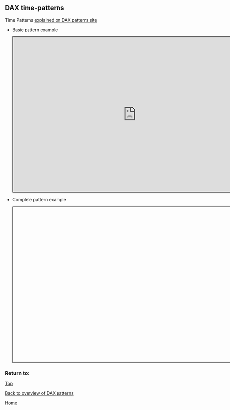<style>
    iframe {
      border: 1px solid black;
      width: 800px;
      height: 506px;
    }
</style>


## DAX time-patterns

Time Patterns	[explained on DAX patterns site](https://www.daxpatterns.com/time-patterns/)

- Basic pattern example
    
    <iframe id="iframe-ss-1" title="static-segmentation-1" importance="low" allow="fullscreen"
    src="https://app.powerbi.com/view?r=eyJrIjoiZjNiZmUzZDAtODJjMy00YWZjLWFjODQtODllZGYzZmU2ZmQ3IiwidCI6Ijg1OTBlYTFlLTdiMjctNDJlNS04MTdmLTZjOGYzNzE5ZjMxNCJ9"></iframe>
    

- Complete pattern example
    
    <iframe id="iframe-ss-2" title="static-segmentation-1" importance="low"  allow="fullscreen" 
    src=""></iframe>
    

### Return to:
  
[Top](#dax-time-patterns)
  
[Back to overview of DAX patterns](/Power-BI-samples-DAX-patterns)
  
[Home](/.)

